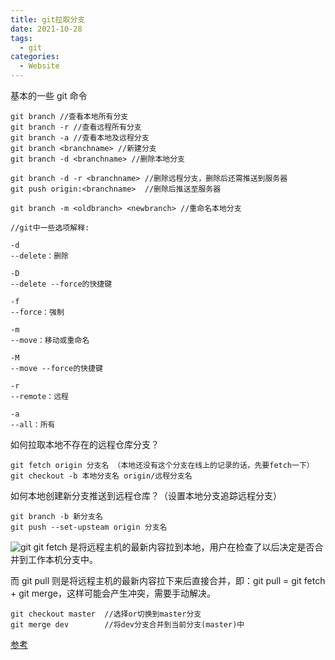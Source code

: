 ```yaml
---
title: git拉取分支
date: 2021-10-28
tags:
  - git
categories:
  - Website
---
```


基本的一些 git 命令

```
git branch //查看本地所有分支
git branch -r //查看远程所有分支
git branch -a //查看本地及远程分支
git branch <branchname> //新建分支
git branch -d <branchname> //删除本地分支

git branch -d -r <branchname> //删除远程分支，删除后还需推送到服务器
git push origin:<branchname>  //删除后推送至服务器

git branch -m <oldbranch> <newbranch> //重命名本地分支

//git中一些选项解释:

-d
--delete：删除

-D
--delete --force的快捷键

-f
--force：强制

-m
--move：移动或重命名

-M
--move --force的快捷键

-r
--remote：远程

-a
--all：所有
```

如何拉取本地不存在的远程仓库分支？

```
git fetch origin 分支名 （本地还没有这个分支在线上的记录的话，先要fetch一下）
git checkout -b 本地分支名 origin/远程分支名
```

如何本地创建新分支推送到远程仓库？（设置本地分支追踪远程分支）

```
git branch -b 新分支名
git push --set-upsteam origin 分支名
```

![git](https://pic1.xuehuaimg.com/proxy/https://i.imgur.com/jNpkXqh.jpg)
git fetch 是将远程主机的最新内容拉到本地，用户在检查了以后决定是否合并到工作本机分支中。

而 git pull 则是将远程主机的最新内容拉下来后直接合并，即：git pull = git fetch + git merge，这样可能会产生冲突，需要手动解决。

```
git checkout master  //选择or切换到master分支
git merge dev        //将dev分支合并到当前分支(master)中
```

[参考](https://www.cnblogs.com/runnerjack/p/9342362.html)
